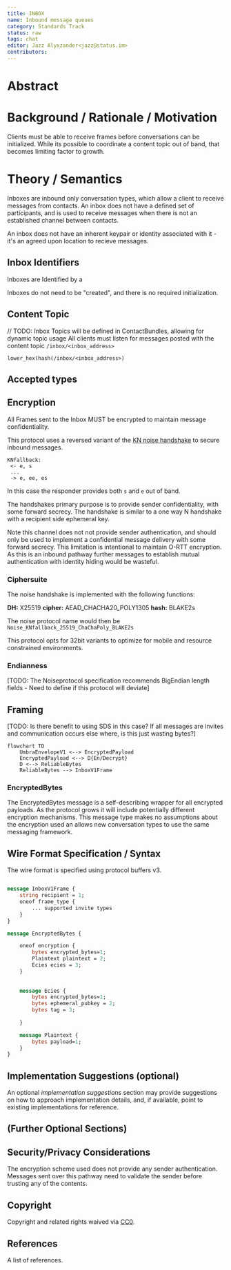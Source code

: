 ```yaml
---
title: INBOX
name: Inbound message queues
category: Standards Track
status: raw
tags: chat
editor: Jazz Alyxzander<jazz@status.im>
contributors:
---
```

# Abstract


# Background / Rationale / Motivation
Clients must be able to receive frames before conversations can be initialized. While its possible to coordinate a content topic out of band, that becomes limiting factor to growth. 


# Theory / Semantics

Inboxes are inbound only conversation types, which allow a client to receive messages from contacts. 
An inbox does not have a defined set of participants, and is used to receive messages when there is not an established channel between contacts. 

An inbox does not have an inherent keypair or identity associated with it - it's an agreed upon location to recieve messages. 


## Inbox Identifiers

Inboxes are Identified by a 

Inboxes do not need to be "created", and there is no required initialization. 


## Content Topic

// TODO: Inbox Topics will be defined in ContactBundles, allowing for dynamic topic usage
All clients must listen for messages posted with the content topic `/inbox/<inbox_address>`

`lower_hex(hash(/inbox/<inbox_address>)`



## Accepted types



## Encryption

All Frames sent to the Inbox MUST be encrypted to maintain message confidentiality. 

This protocol uses a reversed variant of the [KN noise handshake](https://noiseexplorer.com/patterns/KN/) to secure inbound messages.

 ```noise
KNfallback:
  <- e, s
  ...
  -> e, ee, es	
 ```

In this case the responder provides both `s` and `e` out of band. 

The handshakes primary purpose is to provide sender confidentiality, with some forward secrecy. The handshake is similar to a one way N handshake with a recipient side ephemeral key.   

Note this channel does not not provide sender authentication, and should only be used to implement a confidential message delivery with some forward secrecy. This limitation is intentional to maintain O-RTT encryption. As this is an inbound pathway further messages to establish mutual authentication with identity hiding would be wasteful. 

### Ciphersuite

The noise handshake is implemented with the following functions:

**DH:** X25519
**cipher:** AEAD_CHACHA20_POLY1305 
**hash:** BLAKE2s 

The noise protocol name would then be `Noise_KNfallback_25519_ChaChaPoly_BLAKE2s`

This protocol opts for 32bit variants to optimize for mobile and resource constrained environments.

### Endianness
[TODO: The Noiseprotocol specification recommends BigEndian length fields - Need to define if this protocol will deviate]

## Framing 

[TODO: Is there benefit to using SDS in this case? If all messages are invites and communication occurs else where, is this just wasting bytes?]
```mermaid 
flowchart TD
    UmbraEnvelopeV1 <--> EncryptedPayload
    EncryptedPayload <--> D{En/Decrypt}
    D <--> ReliableBytes
    ReliableBytes --> InboxV1Frame

```

### EncryptedBytes

The EncryptedBytes message is a self-describing wrapper for all encrypted payloads. As the protocol grows it will include potentially different encryption mechanisms. This message type makes no assumptions about the encryption used an allows new conversation types to use the same messaging framework.




## Wire Format Specification / Syntax
The wire format is specified using protocol buffers v3.

```protobuf

message InboxV1Frame {
    string recipient = 1;
    oneof frame_type {
        ... supported invite types
    }
}

message EncryptedBytes {

    oneof encryption {
        bytes encrypted_bytes=1;
        Plaintext plaintext = 2;
		Ecies ecies = 3;
    }
   
    
    message Ecies {
        bytes encrypted_bytes=1;
        bytes ephemeral_pubkey = 2;
        bytes tag = 3;
        
    }

    message Plaintext {
        bytes payload=1;
    }
}

```

## Implementation Suggestions (optional)
An optional *implementation suggestions* section may provide suggestions on how to approach implementation details, and, 
if available, point to existing implementations for reference.


## (Further Optional Sections)


## Security/Privacy Considerations
The encryption scheme used does not provide any sender authentication. Messages sent over this pathway need to validate the sender before trusting any of the contents. 

## Copyright

Copyright and related rights waived via [CC0](https://creativecommons.org/publicdomain/zero/1.0/).

## References

A list of references.
